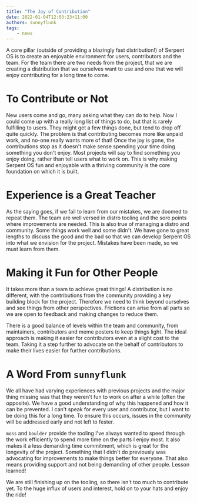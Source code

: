 ```yaml
---
title: "The Joy of Contribution"
date: 2022-01-04T12:03:23+11:00
authors: sunnyflunk
tags:
    - news
---
```


​A core pillar (outside of providing a blazingly fast distribution!) of Serpent OS is to create an enjoyable environment
for users, contributors and the team. For the team there are two needs from the project, that we are creating a
distribution that we ourselves want to use and one that we will enjoy contributing for a long time to come.

<!--truncate-->

# To Contribute or Not

New users come and go, many asking what they can do to help. Now I could come up with a really long list of things to
do, but that is rarely fulfilling to users. They might get a few things done, but tend to drop off quite quickly. The
problem is that contributing becomes more like unpaid work, and no-one really wants more of that! Once the joy is gone,
the contributions stop as it doesn't make sense spending your time doing something you don't enjoy. Most projects will
say to find something you enjoy doing, rather than tell users what to work on. This is why making Serpent OS fun and
enjoyable with a thriving community is the core foundation on which it is built.

# Experience is a Great Teacher

As the saying goes, if we fail to learn from our mistakes, we are doomed to repeat them. The team are well versed in
distro tooling and the sore points where improvements are needed. This is also true of managing a distro and community.
Some things work well and some didn't. We have gone to great lengths to discuss the good and the bad so that we can
develop Serpent OS into what we envision for the project. Mistakes have been made, so we must learn from them.

# Making it Fun for Other People

It takes more than a team to achieve great things! A distribution is no different, with the contributions from the
community providing a key building block for the project. Therefore we need to think beyond ourselves and see things
from other perspectives. Frictions can arise from all parts so we are open to feedback and making changes to reduce
them.

There is a good balance of levels within the team and community, from maintainers, contributors and meme posters to keep
things light. The ideal approach is making it easier for contributors even at a slight cost to the team. Taking it a
step further to advocate on the behalf of contributors to make their lives easier for further contributions.

# A Word From `sunnyflunk`

We all have had varying experiences with previous projects and the major thing missing was that they weren't fun to work
on after a while (often the opposite). We have a good understanding of why this happened and how it can be prevented.
I can't speak for every user and contributor, but I want to be doing this for a long time. To ensure this occurs, issues
in the community will be addressed early and not left to fester.

`moss` and `boulder` provide the tooling I've always wanted to speed through the work efficiently to spend more time on
the parts I enjoy most. It also makes it a less demanding time commitment, which is great for the longevity of the
project. Something that I didn't do previously was advocating for improvements to make things better for everyone. That
also means providing support and not being demanding of other people. Lesson learned!

We are still finishing up on the tooling, so there isn't too much to contribute yet. To the huge influx of users and
interest, hold on to your hats and enjoy the ride!
